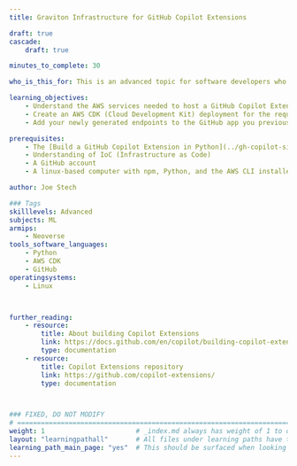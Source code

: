 ```yaml
---
title: Graviton Infrastructure for GitHub Copilot Extensions

draft: true
cascade:
    draft: true

minutes_to_complete: 30

who_is_this_for: This is an advanced topic for software developers who want to learn how to deploy all necessary infrastructure on AWS for a GitHub Copilot Extension.

learning_objectives: 
    - Understand the AWS services needed to host a GitHub Copilot Extension
    - Create an AWS CDK (Cloud Development Kit) deployment for the required AWS services 
    - Add your newly generated endpoints to the GitHub app you previously created

prerequisites:
    - The [Build a GitHub Copilot Extension in Python](../gh-copilot-simple/) Learning Path.
    - Understanding of IoC (Infrastructure as Code)
    - A GitHub account
    - A linux-based computer with npm, Python, and the AWS CLI installed

author: Joe Stech

### Tags
skilllevels: Advanced
subjects: ML
armips:
    - Neoverse
tools_software_languages:
    - Python
    - AWS CDK
    - GitHub
operatingsystems:
    - Linux



further_reading:
    - resource:
        title: About building Copilot Extensions
        link: https://docs.github.com/en/copilot/building-copilot-extensions/about-building-copilot-extensions/
        type: documentation
    - resource:
        title: Copilot Extensions repository
        link: https://github.com/copilot-extensions/
        type: documentation



### FIXED, DO NOT MODIFY
# ================================================================================
weight: 1                       # _index.md always has weight of 1 to order correctly
layout: "learningpathall"       # All files under learning paths have this same wrapper
learning_path_main_page: "yes"  # This should be surfaced when looking for related content. Only set for _index.md of learning path content.
---
```

